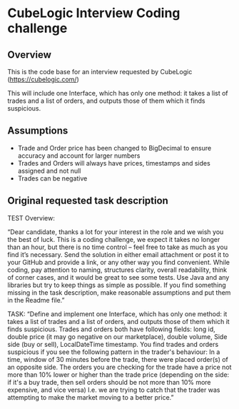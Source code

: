 # CubeLogic Interview Coding challenge

## Overview
This is the code base for an interview requested by CubeLogic (https://cubelogic.com/)

This will include one Interface, which has only one method: it takes a list of trades and a list of orders, and outputs those of them which it finds suspicious.

## Assumptions

- Trade and Order price has been changed to BigDecimal to ensure accuracy and account for larger numbers
- Trades and Orders will always have prices, timestamps and sides assigned and not null
- Trades can be negative


## Original requested task description

TEST Overview:

“Dear candidate, thanks a lot for your interest in the role and we wish you the best of luck.
This is a coding challenge, we expect it takes no longer than an hour, but there is no time control – feel free to take as much as you find it’s necessary.
Send the solution in either email attachment or post it to your GitHub and provide a link, or any other way you find convenient.
While coding, pay attention to naming, structures clarity, overall readability, think of corner cases, and it would be great to see some tests.
Use Java and any libraries but try to keep things as simple as possible.
If you find something missing in the task description, make reasonable assumptions and put them in the Readme file.”

TASK:
“Define and implement one Interface, which has only one method: it takes a list of trades and a list of orders, and outputs those of them which it finds suspicious.
Trades and orders both have following fields: long id, double price (it may go negative on our marketplace), double volume, Side side (buy or sell), LocalDateTime timestamp.
You find trades and orders suspicious if you see the following pattern in the trader's behaviour:
In a time, window of 30 minutes before the trade, there were placed order(s) of an opposite side.
The orders you are checking for the trade have a price not more than 10% lower or higher than the trade price (depending on the side: if it's a buy trade, then sell orders should be not more than 10% more expensive, and vice versa)
I.e. we are trying to catch that the trader was attempting to make the market moving to a better price.”
